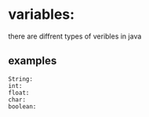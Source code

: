 # variables:
there are diffrent types of veribles in java
## examples
    String:
    int:
    float:
    char:
    boolean: